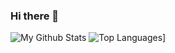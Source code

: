 ### Hi there 👋

![My Github Stats](https://github-readme-stats.vercel.app/api?username=matr1e&show_icons=true&hide_title=true&theme=tokyonight)
![Top Languages](https://github-readme-stats.vercel.app/api/top-langs/?username=cokonatdev&layout=compact&theme=tokyonight)]
